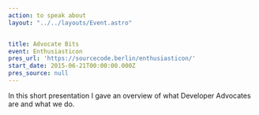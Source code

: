 ```yaml
---
action: to speak about
layout: "../../layouts/Event.astro"


title: Advocate Bits
event: Enthusiasticon
pres_url: 'https://sourcecode.berlin/enthusiasticon/'
start_date: 2015-06-21T00:00:00.000Z
pres_source: null
---
```


In this short presentation I gave an overview of what Developer Advocates are and what we do.
